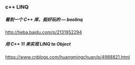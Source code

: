 ### c++ LINQ
##### 看到一个 C++ 库，挺好玩的 — boolinq
http://tieba.baidu.com/p/2131952294
##### 用 C++ 11 来实现 LINQ to Object
https://www.cnblogs.com/huangmingchuan/p/4988821.html
